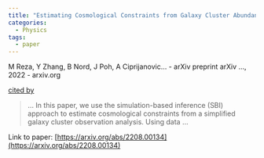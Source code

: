 ```yaml
---
title: "Estimating Cosmological Constraints from Galaxy Cluster Abundance using Simulation-Based Inference"
categories:
  - Physics
tags:
  - paper
---
```

M Reza, Y Zhang, B Nord, J Poh, A Ciprijanovic… - arXiv preprint arXiv …, 2022 - arxiv.org

[cited by](None) 

>… In this paper, we use the simulation-based inference (SBI) approach to estimate cosmological constraints from a simplified galaxy cluster observation analysis. Using data …

Link to paper: [https://arxiv.org/abs/2208.00134](https://arxiv.org/abs/2208.00134)
